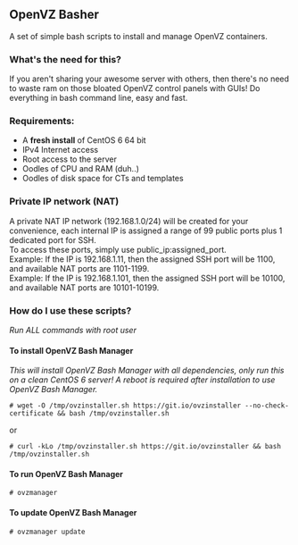 ## OpenVZ Basher
A set of simple bash scripts to install and manage OpenVZ containers.

### What's the need for this?
If you aren't sharing your awesome server with others, then there's no need to waste ram on those bloated OpenVZ control panels with GUIs! Do everything in bash command line, easy and fast.

### Requirements:
* A **fresh install** of CentOS 6 64 bit
* IPv4 Internet access
* Root access to the server
* Oodles of CPU and RAM (duh..)
* Oodles of disk space for CTs and templates

### Private IP network (NAT)
A private NAT IP network (192.168.1.0/24) will be created for your convenience, each internal IP is assigned a range of 99 public ports plus 1 dedicated port for SSH.<br>
To access these ports, simply use public_ip:assigned_port.<br>
Example: If the IP is 192.168.1.11, then the assigned SSH port will be 1100, and available NAT ports are 1101-1199.<br>
Example: If the IP is 192.168.1.101, then the assigned SSH port will be 10100, and available NAT ports are 10101-10199.

### How do I use these scripts?
*Run ALL commands with root user*

#### To install OpenVZ Bash Manager
*This will install OpenVZ Bash Manager with all dependencies, only run this on a clean CentOS 6 server!*
*A reboot is required after installation to use OpenVZ Bash Manager.*

``# wget -O /tmp/ovzinstaller.sh https://git.io/ovzinstaller --no-check-certificate && bash /tmp/ovzinstaller.sh``

or

``# curl -kLo /tmp/ovzinstaller.sh https://git.io/ovzinstaller && bash /tmp/ovzinstaller.sh``

#### To run OpenVZ Bash Manager
``# ovzmanager``

#### To update OpenVZ Bash Manager
``# ovzmanager update``
